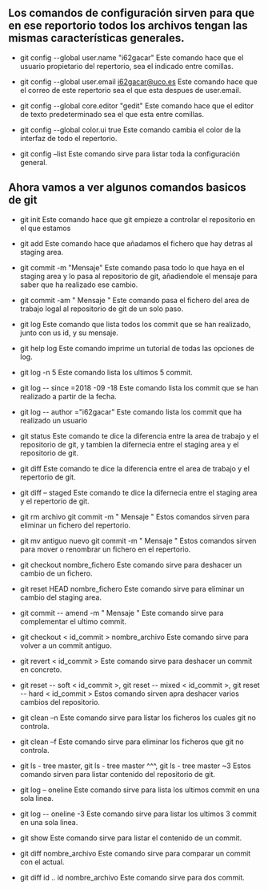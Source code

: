## Los comandos de configuración sirven para que en ese reportorio todos los archivos tengan las mismas características generales.

* git config --global user.name "i62gacar"
Este comando hace que el usuario propietario del repertorio, sea el indicado entre comillas.

* git config --global user.email i62gacar@uco.es 
Este comando hace que el correo de este repertorio sea el que esta despues de user.email.

* git config --global core.editor "gedit" 
Este comando hace que el editor de texto predeterminado sea el que esta entre comillas.

* git config --global color.ui true 
Este comando cambia el color de la interfaz de todo el repertorio.

* git config –list 
Este comando sirve para listar toda la configuración general.

## Ahora vamos a ver algunos comandos basicos de git

* git init 
Este comando hace que git empieze a controlar el repositorio en el que estamos

* git add 
Este comando hace que añadamos el fichero que hay detras al staging area.

* git commit -m "Mensaje" 
Este comando pasa todo lo que haya en el staging area y lo pasa al repositorio de git, añadiendole el mensaje para saber que ha realizado ese cambio.

* git commit -am " Mensaje " 
Este comando pasa el fichero del area de trabajo logal al repositorio de git de un solo paso.

* git log 
Este comando que lista todos los commit que se han realizado, junto con us id, y su mensaje.

* git help log 
Este comando imprime un tutorial de todas las opciones de log.

* git log -n 5 
Este comando lista los ultimos 5 commit.

* git log -- since =2018 -09 -18 
Este comando lista los commit que se han realizado a partir de la fecha.

* git log -- author ="i62gacar" 
Este comando lista los commit que ha realizado un usuario

* git status 
Este comando te dice la diferencia entre la area de trabajo y el repositorio de git, y tambien la difernecia entre el staging area y el repositorio de git.


* git diff 
Este comando te dice la diferencia entre el area de trabajo y el repertorio de git.

* git diff – staged 
Este comando te dice la difernecia entre el staging area y el repertorio de git.

* git rm archivo git commit -m " Mensaje " 
Estos comandos sirven para eliminar un fichero del repertorio.

* git mv antiguo nuevo git commit -m " Mensaje " 
Estos comandos sirven para mover o renombrar un fichero en el repertorio.

* git checkout  nombre_fichero 
Este comando sirve para deshacer un cambio de un fichero.

* git reset HEAD nombre_fichero 
Este comando sirve para eliminar un cambio del staging area.

* git commit -- amend -m " Mensaje " 
Este comando sirve para complementar el ultimo commit.

* git checkout < id_commit >  nombre_archivo 
Este comando sirve para volver a un commit antiguo.

* git revert < id_commit > 
Este comando sirve para deshacer un commit en concreto.

* git reset -- soft < id_commit >, git reset -- mixed < id_commit >, git reset -- hard < id_commit > 
Estos comando sirven apra deshacer varios cambios del repositorio.

* git clean –n 
Este comando sirve para listar los ficheros los cuales git no controla.

* git clean –f 
Este comando sirve para eliminar los ficheros que git no controla.

* git ls - tree master, git ls - tree master ^^^, git ls - tree master ~3 
Estos comando sirven para listar contenido del repositorio de git.

* git log – oneline 
Este comando sirve para lista los ultimos commit en una sola linea.

* git log -- oneline -3 
Este comando sirve para listar los ultimos 3 commit en una sola linea.

* git show 
Este comando sirve para listar el contenido de un commit.

* git diff<id> nombre_archivo 
Este comando sirve para comparar un commit con el actual.

* git diff id .. id nombre_archivo 
Este comando sirve para dos commit.




